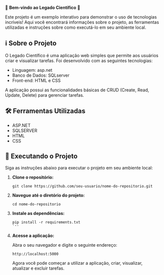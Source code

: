 🎉 **Bem-vindo ao Legado Científico** 🚀

Este projeto é um exemplo interativo para demonstrar o uso de tecnologias incríveis! Aqui você encontrará informações sobre o projeto, as ferramentas utilizadas e instruções sobre como executá-lo em seu ambiente local.

## ℹ️ Sobre o Projeto

O Legado Científico é uma aplicação web simples que permite aos usuários criar e visualizar tarefas. Foi desenvolvido com as seguintes tecnologias:

- Linguagem: asp.net
- Banco de Dados: SQLserver
- Front-end: HTML e CSS

A aplicação possui as funcionalidades básicas de CRUD (Create, Read, Update, Delete) para gerenciar tarefas.

## 🛠️ Ferramentas Utilizadas

- ASP.NET
- SQLSERVER
- HTML
- CSS

## 🚀 Executando o Projeto

Siga as instruções abaixo para executar o projeto em seu ambiente local:

1. **Clone o repositório:**

   ```
   git clone https://github.com/seu-usuario/nome-do-repositorio.git
   ```

2. **Navegue até o diretório do projeto:**

   ```
   cd nome-do-repositorio
   ```

3. **Instale as dependências:**

   ```
   pip install -r requirements.txt
   `''
   
4. **Acesse a aplicação:**

   Abra o seu navegador e digite o seguinte endereço:

   ```
   http://localhost:5000
   ```

   Agora você pode começar a utilizar a aplicação, criar, visualizar, atualizar e excluir tarefas.
